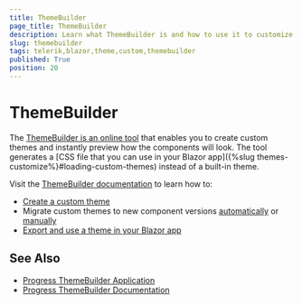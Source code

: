 ```yaml
---
title: ThemeBuilder
page_title: ThemeBuilder
description: Learn what ThemeBuilder is and how to use it to customize the appearance of the Telerik UI for Blazor components in your applications.
slug: themebuilder
tags: telerik,blazor,theme,custom,themebuilder
published: True
position: 20
---
```


# ThemeBuilder

The [ThemeBuilder is an online tool](https://themebuilderapp.telerik.com) that enables you to create custom themes and instantly preview how the components will look. The tool generates a [CSS file that you can use in your Blazor app]({%slug themes-customize%}#loading-custom-themes) instead of a built-in theme.

Visit the [ThemeBuilder documentation](https://docs.telerik.com/themebuilder) to learn how to:

* [Create a custom theme](https://docs.telerik.com/themebuilder/get-started/first-steps-theme-builder)
* Migrate custom themes to new component versions [automatically](https://docs.telerik.com/themebuilder/web-app/automatic-migrations) or [manually](https://docs.telerik.com/themebuilder/web-app/migrating-projects)
* [Export and use a theme in your Blazor app](https://docs.telerik.com/themebuilder/exported-package)

## See Also

* [Progress ThemeBuilder Application](https://themebuilderapp.telerik.com)
* [Progress ThemeBuilder Documentation](https://docs.telerik.com/themebuilder)
